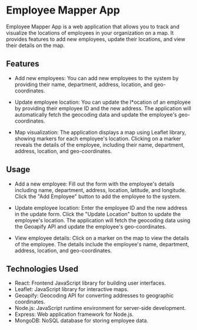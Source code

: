 # Employee Mapper App
Employee Mapper App is a web application that allows you to track and visualize the locations of employees in your organization on a map. It provides features to add new employees, update their locations, and view their details on the map.

## Features
- Add new employees: You can add new employees to the system by providing their name, department, address, location, and geo-coordinates.

- Update employee location: You can update the l*ocation of an employee by providing their employee ID and the new address. The application will automatically fetch the geocoding data and update the employee's geo-coordinates.

- Map visualization: The application displays a map using Leaflet library, showing markers for each employee's location. Clicking on a marker reveals the details of the employee, including their name, department, address, location, and geo-coordinates.

## Usage
- Add a new employee: Fill out the form with the employee's details including name, department, address, location, latitude, and longitude. Click the "Add Employee" button to add the employee to the system.

- Update employee location: Enter the employee ID and the new address in the update form. Click the "Update Location" button to update the employee's location. The application will fetch the geocoding data using the Geoapify API and update the employee's geo-coordinates.

- View employee details: Click on a marker on the map to view the details of the employee. The details include the employee's name, department, address, location, and geo-coordinates.

## Technologies Used
- React: Frontend JavaScript library for building user interfaces.
- Leaflet: JavaScript library for interactive maps.
- Geoapify: Geocoding API for converting addresses to geographic coordinates.
- Node.js: JavaScript runtime environment for server-side development.
- Express: Web application framework for Node.js.
- MongoDB: NoSQL database for storing employee data.